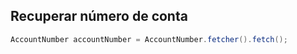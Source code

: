 ## Recuperar número de conta
```java
AccountNumber accountNumber = AccountNumber.fetcher().fetch();
```